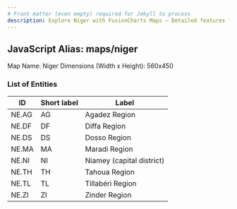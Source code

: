 ```yaml
---
# Front matter (even empty) required for Jekyll to process
description: Explore Niger with FusionCharts Maps – Detailed features for seamless integration. Try now & enhance your data visualization today! 
---
```


## JavaScript Alias: maps/niger

Map Name: Niger
Dimensions (Width x Height): 560x450

### List of Entities

| ID    | Short label | Label                     |
| ----- | ----------- | ------------------------- |
| NE.AG | AG          | Agadez Region             |
| NE.DF | DF          | Diffa Region              |
| NE.DS | DS          | Dosso Region              |
| NE.MA | MA          | Maradi Region             |
| NE.NI | NI          | Niamey (capital district) |
| NE.TH | TH          | Tahoua Region             |
| NE.TL | TL          | Tillabéri Region          |
| NE.ZI | ZI          | Zinder Region             |
